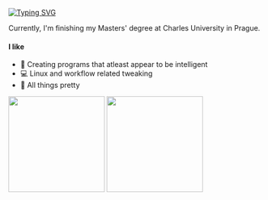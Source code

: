[![Typing SVG](https://readme-typing-svg.demolab.com?font=Fira+Code&duration=2000&pause=1000&repeat=false&width=435&lines=Hi+%F0%9F%91%8B%2C+my+name+is+Matej)](https://git.io/typing-svg)

Currently, I'm finishing my Masters' degree at Charles University in Prague.

#### I like
- 🧠 Creating programs that atleast appear to be intelligent
- 💻 Linux and workflow related tweaking
- 🤗 All things pretty

<a href="https://github.com/strakam/strakam" style="text-decoration: none;">
    <picture>
        <source
            srcset="https://github-readme-stats-jd-blush.vercel.app/api?username=strakam&show_icons=true&theme=dark&bg_color=0d1117&hide_border=true&hide=contribs&include_all_commits=false&count_private=true&card_width=300"
            media="(prefers-color-scheme: dark)"
        />
        <source
            srcset="https://github-readme-stats-jd-blush.vercel.app/api?username=strakam&show_icons=true&title_color=000&hide_border=true&hide=contribs&include_all_commits=false&count_private=true&card_width=300"
            media="(prefers-color-scheme: light), (prefers-color-scheme: no-preference)"
        />
        <img height=190 align="center" src="https://github-readme-stats-jd-blush.vercel.app/api?username=strakam&show_icons=true&title_color=000&hide_border=true&hide=contribs&include_all_commits=false&count_private=true&card_width=300" />
    </picture>
    <picture>
        <source
            srcset="https://github-readme-stats.vercel.app/api/top-langs?username=strakam&exclude_repo=strakam.github.io&hide=javascript&layout=compact&theme=dark&bg_color=0d1117&hide_border=true&langs_count=8&card_width=300"
            media="(prefers-color-scheme: dark)"
        />
        <source
            srcset="https://github-readme-stats.vercel.app/api/top-langs?username=strakam&exclude_repo=strakam.github.io&hide=javascript&layout=compact&title_color=000&hide_border=true&langs_count=8&card_width=300"
            media="(prefers-color-scheme: light), (prefers-color-scheme: no-preference)"
        />
        <img height=190 align="center" src="https://github-readme-stats.app/api/top-langs?username=strakam&exclude_repo=strakam.github.io&hide=javascript&layout=compact&title_color=000&hide_border=true&langs_count=8&card_width=300" />
    </picture>
</a>

<!--
**strakam/strakam** is a ✨ _special_ ✨ repository because its `README.md` (this file) appears on your GitHub profile.

Here are some ideas to get you started:

- 🔭 I’m currently working on ...
- 🌱 I’m currently learning ...
- 👯 I’m looking to collaborate on ...
- 🤔 I’m looking for help with ...
- 💬 Ask me about ...
- 📫 How to reach me: ...
- 😄 Pronouns: ...
- ⚡ Fun fact: ...
-->
